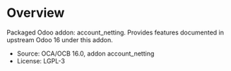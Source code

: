 # Overview

Packaged Odoo addon: account_netting. Provides features documented in upstream Odoo 16 under this addon.

- Source: OCA/OCB 16.0, addon account_netting
- License: LGPL-3
